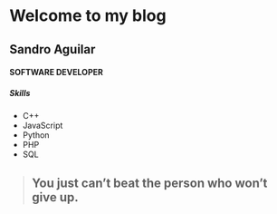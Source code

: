 # Welcome to my blog
## Sandro Aguilar
#### SOFTWARE DEVELOPER

##### Skills
* C++
* JavaScript
* Python
* PHP
* SQL


> ## You just can’t beat the person who won’t give up.

